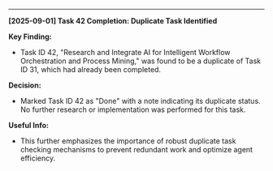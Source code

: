 

---
**[2025-09-01] Task 42 Completion: Duplicate Task Identified**

**Key Finding:**
*   Task ID 42, "Research and Integrate AI for Intelligent Workflow Orchestration and Process Mining," was found to be a duplicate of Task ID 31, which had already been completed.

**Decision:**
*   Marked Task ID 42 as "Done" with a note indicating its duplicate status. No further research or implementation was performed for this task.

**Useful Info:**
*   This further emphasizes the importance of robust duplicate task checking mechanisms to prevent redundant work and optimize agent efficiency.
